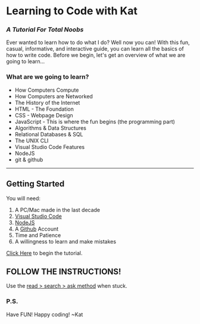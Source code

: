# Learning to Code with Kat
### *A Tutorial For Total Noobs*
Ever wanted to learn how to do what I do?
Well now you can! With this fun, casual, informative,
and interactive guide, you can learn all the
basics of how to write code. 
Before we begin,
let's get an overview of what we are going to
learn...
### What are we going to learn?
- How Computers Compute
- How Computers are Networked
- The History of the Internet
- HTML - The Foundation
- CSS - Webpage Design
- JavaScript - This is where the fun begins (the programming part)
- Algorithms & Data Structures
- Relational Databases & SQL
- The UNIX CLI
- Visual Studio Code Features
- NodeJS
- git & github
***
## Getting Started
You will need:
1. A PC/Mac made in the last decade
2. [Visual Studio Code](https://code.visualstudio.com/download)
3. [NodeJS](https://nodejs.org/en/download)
4. A [Github](https://github.com) Account 
5. Time and Patience
6. A willingness to learn and make mistakes

[Click Here](tutorial_modules/00_STARTHERE_TOC.md) to begin the tutorial.

## FOLLOW THE INSTRUCTIONS! 
Use the [read > search > ask method](https://www.freecodecamp.org/news/read-search-dont-be-afraid-to-ask-743a23c411b4/) when stuck.
### P.S.
Have FUN! Happy coding!
~Kat



